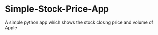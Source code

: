# Simple-Stock-Price-App
A simple python app which shows the stock closing price and volume of Apple
